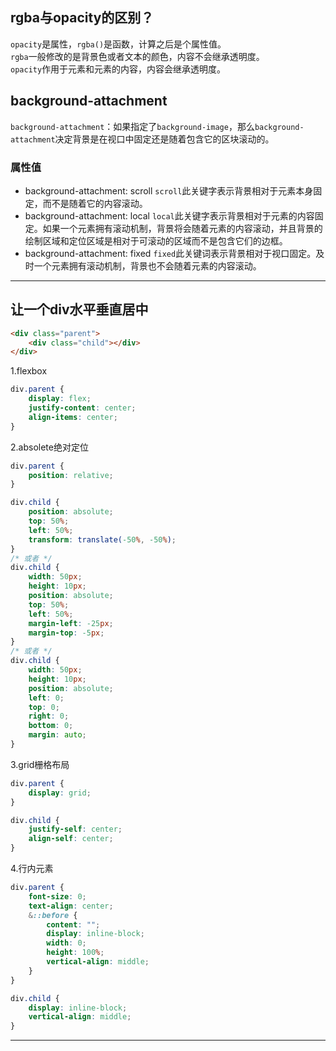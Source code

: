 ## rgba与opacity的区别？
`opacity`是属性，`rgba()`是函数，计算之后是个属性值。  
`rgba`一般修改的是背景色或者文本的颜色，内容不会继承透明度。  
`opacity`作用于元素和元素的内容，内容会继承透明度。

## background-attachment
`background-attachment`：如果指定了`background-image`，那么`background-attachment`决定背景是在视口中固定还是随着包含它的区块滚动的。

### 属性值
- background-attachment: scroll
  `scroll`此关键字表示背景相对于元素本身固定，而不是随着它的内容滚动。
- background-attachment: local
  `local`此关键字表示背景相对于元素的内容固定。如果一个元素拥有滚动机制，背景将会随着元素的内容滚动，并且背景的绘制区域和定位区域是相对于可滚动的区域而不是包含它们的边框。
- background-attachment: fixed
  `fixed`此关键词表示背景相对于视口固定。及时一个元素拥有滚动机制，背景也不会随着元素的内容滚动。

****

## 让一个div水平垂直居中

```html
<div class="parent">
    <div class="child"></div>
</div>
```
1.flexbox

```css
div.parent {
    display: flex;
    justify-content: center;
    align-items: center;
}
```

2.absolete绝对定位

```css
div.parent {
    position: relative;
}

div.child {
    position: absolute;
    top: 50%;
    left: 50%;
    transform: translate(-50%, -50%);
}
/* 或者 */
div.child {
    width: 50px;
    height: 10px;
    position: absolute;
    top: 50%;
    left: 50%;
    margin-left: -25px;
    margin-top: -5px;
}
/* 或者 */
div.child {
    width: 50px;
    height: 10px;
    position: absolute;
    left: 0;
    top: 0;
    right: 0;
    bottom: 0;
    margin: auto;
}
```

3.grid栅格布局

```css
div.parent {
    display: grid;
}

div.child {
    justify-self: center;
    align-self: center;
}
```

4.行内元素

```scss
div.parent {
    font-size: 0;
    text-align: center;
    &::before {
        content: "";
        display: inline-block;
        width: 0;
        height: 100%;
        vertical-align: middle;
    }
}

div.child {
    display: inline-block;
    vertical-align: middle;
}
```

****

